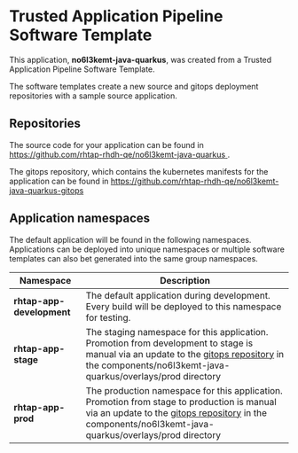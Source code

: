 # Trusted Application Pipeline Software Template

This application, **no6l3kemt-java-quarkus**, was created from a Trusted Application Pipeline Software Template.

The software templates create a new source and gitops deployment repositories with a sample source application. 

## Repositories

The source code for your application can be found in [https://github.com/rhtap-rhdh-qe/no6l3kemt-java-quarkus ](https://github.com/rhtap-rhdh-qe/no6l3kemt-java-quarkus ).
 
The gitops repository, which contains the kubernetes manifests for the application can be found in 
[https://github.com/rhtap-rhdh-qe/no6l3kemt-java-quarkus-gitops ](https://github.com/rhtap-rhdh-qe/no6l3kemt-java-quarkus-gitops ) 

## Application namespaces 

The default application will be found in the following namespaces. Applications can be deployed into unique namespaces or multiple software templates can also bet generated into the same group namespaces.  

|  Namespace   |  Description   |  
| -------- | -------- |   
| **rhtap-app-development** | The default application during development. Every build will be deployed to this namespace for testing. | 
| **rhtap-app-stage** | The staging namespace for this application. Promotion from development to stage is manual via an update to the [gitops repository](https://github.com/rhtap-rhdh-qe/no6l3kemt-java-quarkus-gitops ) in the components/no6l3kemt-java-quarkus/overlays/prod directory |  
| **rhtap-app-prod** | The production namespace for this application. Promotion from stage to production is manual via an update to the [gitops repository](https://github.com/rhtap-rhdh-qe/no6l3kemt-java-quarkus-gitops ) in the components/no6l3kemt-java-quarkus/overlays/prod directory | 
